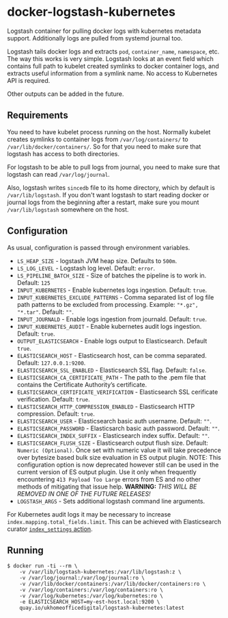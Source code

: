 # docker-logstash-kubernetes

Logstash container for pulling docker logs with kubernetes metadata support.
Additionally logs are pulled from systemd journal too.

Logstash tails docker logs and extracts `pod`, `container_name`, `namespace`,
etc. The way this works is very simple. Logstash looks at an event field which
contains full path to kubelet created symlinks to docker container logs, and
extracts useful information from a symlink name. No access to Kubernetes API
is required.

Other outputs can be added in the future.

## Requirements

You need to have kubelet process running on the host. Normally kubelet creates
symlinks to container logs from `/var/log/containers/` to
`/var/lib/docker/containers/`. So for that you need to make sure that logstash
has access to both directories.

For logstash to be able to pull logs from journal, you need to make sure that
logstash can read `/var/log/journal`.

Also, logstash writes `sincedb` file to its home directory, which by default is
`/var/lib/logstash`. If you don't want logstash to start reading docker or
journal logs from the beginning after a restart, make sure you mount
`/var/lib/logstash` somewhere on the host.

## Configuration

As usual, configuration is passed through environment variables.

- `LS_HEAP_SIZE` - logstash JVM heap size. Defaults to `500m`.
- `LS_LOG_LEVEL` - Logstash log level. Default: `error`.
- `LS_PIPELINE_BATCH_SIZE` - Size of batches the pipeline is to work in. Default: `125`
- `INPUT_KUBERNETES` - Enable kubernetes logs ingestion. Default: `true`.
- `INPUT_KUBERNETES_EXCLUDE_PATTERNS` - Comma separated list of log file path patterns to be excluded from processing. Example: `"*.gz", "*.tar"`. Default: `""`.
- `INPUT_JOURNALD` - Enable logs ingestion from journald. Default: `true`.
- `INPUT_KUBERNETES_AUDIT` - Enable kubernetes audit logs ingestion. Default: `true`.
- `OUTPUT_ELASTICSEARCH` - Enable logs output to Elasticsearch. Default `true`.
- `ELASTICSEARCH_HOST` - Elasticsearch host, can be comma separated. Default: `127.0.0.1:9200`.
- `ELASTICSEARCH_SSL_ENABLED` - Elasticsearch SSL flag. Default: `false`.
- `ELASTICSEARCH_CA_CERTIFICATE_PATH` - The path to the .pem file that contains the Certificate Authority’s certificate.
- `ELASTICSEARCH_CERTIFICATE_VERIFICATION` - Elasticsearch SSL cerificate verification. Default: `true`.
- `ELASTICSEARCH_HTTP_COMPRESSION_ENABLED` - Elasticsearch HTTP compression. Default: `true`.
- `ELASTICSEARCH_USER` - Elasticsearch basic auth username. Default: `""`.
- `ELASTICSEARCH_PASSWORD` - Elasticsarch basic auth password. Default: `""`.
- `ELASTICSEARCH_INDEX_SUFFIX` - Elasticsearch index suffix. Default: `""`.
- `ELASTICSEARCH_FLUSH_SIZE` - Elasticsearch output flush size. Default: `Numeric (Optional)`. Once set with numeric value it will take precedence over bytesize based bulk size evaluation in ES output plugin. NOTE: This configuration option is now deprecated however still can be used in the current version of ES output plugin. Use it only when frequently encountering `413 Payload Too Large` errors from ES and no other methods of mitigating that issue help. 
**WARNING:** *THIS WILL BE REMOVED IN ONE OF THE FUTURE RELEASES!*
- `LOGSTASH_ARGS` - Sets additional logstash command line arguments.

For Kubernetes audit logs it may be necessary to increase `index.mapping.total_fields.limit`. This can be achieved with Elasticsearch curator [`index_settings` action](https://www.elastic.co/guide/en/elasticsearch/client/curator/5.1/index_settings.html).

## Running

```
$ docker run -ti --rm \
    -v /var/lib/logstash-kubernetes:/var/lib/logstash:z \
    -v /var/log/journal:/var/log/journal:ro \
    -v /var/lib/docker/containers:/var/lib/docker/containers:ro \
    -v /var/log/containers:/var/log/containers:ro \
    -v /var/log/kubernetes:/var/log/kubernetes:ro \
    -e ELASTICSEARCH_HOST=my-est-host.local:9200 \
    quay.io/ukhomeofficedigital/logstash-kubernetes:latest
```
